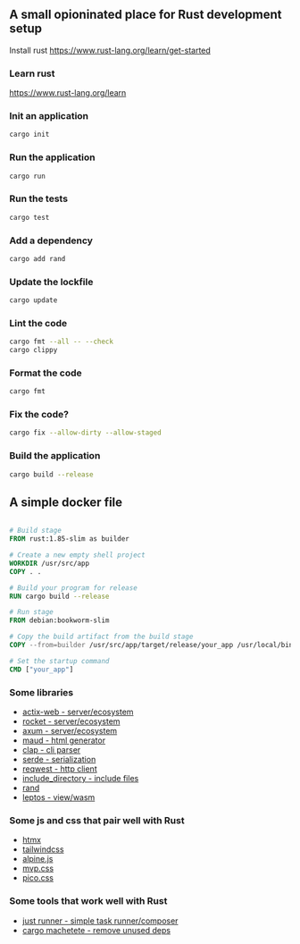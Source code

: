 
## A small opioninated place for Rust development setup

Install rust https://www.rust-lang.org/learn/get-started
  
### Learn rust
https://www.rust-lang.org/learn

### Init an application
```bash
cargo init
```

### Run the application
```bash
cargo run
```

### Run the tests
```bash
cargo test
```

### Add a dependency
```bash
cargo add rand
```

### Update the lockfile
```bash
cargo update
```

### Lint the code
```bash
cargo fmt --all -- --check
cargo clippy
```

### Format the code
```bash
cargo fmt
```

### Fix the code?
```bash
cargo fix --allow-dirty --allow-staged
```

### Build the application
```bash
cargo build --release
```

## A simple docker file

```Dockerfile

# Build stage
FROM rust:1.85-slim as builder

# Create a new empty shell project
WORKDIR /usr/src/app
COPY . .

# Build your program for release
RUN cargo build --release

# Run stage
FROM debian:bookworm-slim

# Copy the build artifact from the build stage
COPY --from=builder /usr/src/app/target/release/your_app /usr/local/bin/

# Set the startup command
CMD ["your_app"]

```

### Some libraries

- [actix-web - server/ecosystem](https://crates.io/crates/actix)
- [rocket - server/ecosystem](https://crates.io/crates/rocket)
- [axum - server/ecosystem](https://crates.io/crates/axum)
- [maud - html generator](https://crates.io/crates/maud)
- [clap - cli parser](https://crates.io/crates/clap)
- [serde - serialization](https://crates.io/crates/serde)
- [reqwest - http client](https://crates.io/crates/reqwest)
- [include_directory - include files](https://crates.io/crates/include_directory)
- [rand](https://crates.io/crates/rand)
- [leptos - view/wasm](https://crates.io/crates/leptos)

### Some js and css that pair well with Rust

- [htmx](https://htmx.org/)
- [tailwindcss](https://tailwindcss.com/)
- [alpine.js](https://alpinejs.dev/)  
- [mvp.css](https://andybrewer.github.io/mvp/)
- [pico.css](https://picocss.com/)

### Some tools that work well with Rust

- [just runner - simple task runner/composer](https://github.com/casey/just)
- [cargo machetete - remove unused deps](https://github.com/bnjbvr/cargo-machete)